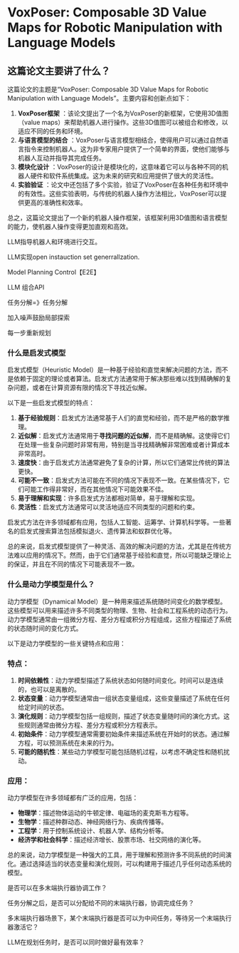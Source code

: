 # VoxPoser: Composable 3D Value Maps for Robotic Manipulation with Language Models

## 这篇论文主要讲了什么？

这篇论文的主题是“VoxPoser: Composable 3D Value Maps for Robotic Manipulation with Language Models”。主要内容和创新点如下：

1. **VoxPoser框架** ：该论文提出了一个名为VoxPoser的新框架，它使用3D值图（value maps）来帮助机器人进行操作。这些3D值图可以被组合和修改，以适应不同的任务和环境。
2. **与语言模型的结合** ：VoxPoser与语言模型相结合，使得用户可以通过自然语言指令来控制机器人。这为非专家用户提供了一个简单的界面，使他们能够与机器人互动并指导其完成任务。
3. **模块化设计** ：VoxPoser的设计是模块化的，这意味着它可以与各种不同的机器人硬件和软件系统集成。这为未来的研究和应用提供了很大的灵活性。
4. **实验验证** ：论文中还包括了多个实验，验证了VoxPoser在各种任务和环境中的有效性。这些实验表明，与传统的机器人操作方法相比，VoxPoser可以提供更高的准确性和效率。

总之，这篇论文提出了一个新的机器人操作框架，该框架利用3D值图和语言模型的能力，使机器人操作变得更加直观和高效。


LLM指导机器人和环境进行交互。

LLM实现open instauction set generrallzation. 

Model Planning Control【E2E】

LLM 组合API

任务分解=》任务分解

加入噪声鼓励局部探索

每一步重新规划


### 什么是启发式模型

启发式模型（Heuristic Model）是一种基于经验和直觉来解决问题的方法，而不是依赖于固定的理论或者算法。启发式方法通常用于解决那些难以找到精确解的复杂问题，或者在计算资源有限的情况下寻找近似解。

以下是一些启发式模型的特点：

1. **基于经验规则**：启发式方法通常基于人们的直觉和经验，而不是严格的数学推理。
2. **近似解**：启发式方法通常用于**寻找问题的近似解**，而不是精确解。这使得它们在处理一些复杂问题时非常有用，特别是当寻找精确解非常困难或者计算成本非常高时。
3. **速度快**：由于启发式方法通常避免了复杂的计算，所以它们通常比传统的算法更快。
4. **可能不一致**：启发式方法可能在不同的情况下表现不一致。在某些情况下，它们可能工作得非常好，而在其他情况下可能效果不佳。
5. **易于理解和实现**：许多启发式方法都相对简单，易于理解和实现。
6. **灵活性**：启发式方法通常可以灵活地适应不同类型的问题和约束。

启发式方法在许多领域都有应用，包括人工智能、运筹学、计算机科学等。一些著名的启发式搜索算法包括模拟退火、遗传算法和蚁群优化等。

总的来说，启发式模型提供了一种灵活、高效的解决问题的方法，尤其是在传统方法难以应用的情况下。然而，由于它们通常基于经验和直觉，所以可能缺乏理论上的保证，并且在不同的情况下可能表现不一致。


### 什么是动力学模型是什么？

动力学模型（Dynamical Model）是一种用来描述系统随时间变化的数学模型。这些模型可以用来描述许多不同类型的物理、生物、社会和工程系统的动态行为。动力学模型通常由一组微分方程、差分方程或积分方程组成，这些方程描述了系统的状态随时间的变化方式。

以下是动力学模型的一些关键特点和应用：

### 特点：

1. **时间依赖性**：动力学模型描述了系统状态如何随时间变化。时间可以是连续的，也可以是离散的。
2. **状态变量**：动力学模型通常由一组状态变量组成，这些变量描述了系统在任何给定时间的状态。
3. **演化规则**：动力学模型包括一组规则，描述了状态变量随时间的演化方式。这些规则通常由微分方程、差分方程或积分方程表示。
4. **初始条件**：动力学模型通常需要初始条件来描述系统在开始时的状态。通过解方程，可以预测系统在未来的行为。
5. **可能的随机性**：某些动力学模型可能包括随机过程，以考虑不确定性和随机扰动。

### 应用：

动力学模型在许多领域都有广泛的应用，包括：

- **物理学**：描述物体运动的牛顿定律、电磁场的麦克斯韦方程等。
- **生物学**：描述种群动态、神经网络行为、疾病传播等。
- **工程学**：用于控制系统设计、机器人学、结构分析等。
- **经济学和社会科学**：描述经济增长、股票市场、社交网络的演化等。

总的来说，动力学模型是一种强大的工具，用于理解和预测许多不同系统的时间演化。通过选择适当的状态变量和演化规则，可以构建用于描述几乎任何动态系统的模型。

是否可以在多末端执行器协调工作？

任务分解之后，是否可以分配给不同的末端执行器，协调完成任务？

多末端执行器场景下，某个末端执行器是否可以为中间任务，等待另一个末端执行器激活它？

LLM在规划任务时，是否可以同时做好最有效率？
